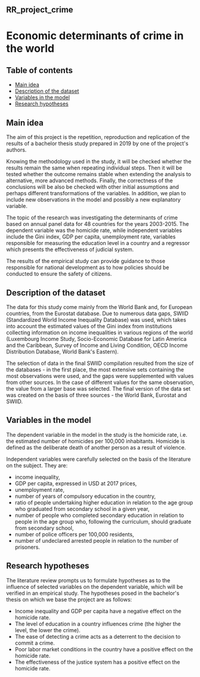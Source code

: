 ## RR_project_crime

# Economic determinants of crime in the world


## Table of contents
* [Main idea](#main-idea)
* [Description of the dataset](#description-of-the-dataset)
* [Variables in the model](#variables-in-the-model)
* [Research hypotheses](#research-hypotheses)

## Main idea

The aim of this project is the repetition, reproduction and replication of the results of a bachelor thesis study prepared in 2019 by one of the project's authors.

Knowing the methodology used in the study, it will be checked whether the results remain the same when repeating individual steps. Then it will be tested whether the outcome remains stable when extending the analysis to alternative, more advanced methods. Finally, the correctness of the conclusions will be also be checked with other initial assumptions and perhaps different transformations of the variables. In addition, we plan to include new observations in the model and possibly a new explanatory variable.

The topic of the research was investigating the determinants of crime based on annual panel data for 48 countries for the years 2003-2015. The dependent variable was the homicide rate, while independent variables include the Gini index, GDP per capita, unemployment rate, variables responsible for measuring the education level in a country and a regressor which presents the effectiveness of judicial system.

The results of the empirical study can provide guidance to those responsible for national development as to how policies should be conducted to ensure the safety of citizens.


## Description of the dataset

The data for this study come mainly from the World Bank and, for European countries, from the Eurostat database. Due to numerous data gaps, SWIID (Standardized World Income Inequality Database) was used, which takes into account the estimated values ​​of the Gini index from institutions collecting information on income inequalities in various regions of the world (Luxembourg Income Study, Socio-Economic Database for Latin America and the Caribbean, Survey of Income and Living Condition, OECD Income Distribution Database, World Bank's Eastern). 

The selection of data in the final SWIID compilation resulted from the size of the databases - in the first place, the most extensive sets containing the most observations were used, and the gaps were supplemented with values ​​from other sources. In the case of different values ​​for the same observation, the value from a larger base was selected. The final version of the data set was created on the basis of three sources - the World Bank, Eurostat and SWIID.


## Variables in the model

The dependent variable in the model in the study is the homicide rate, i.e. the estimated number of homicides per 100,000 inhabitants. Homicide is defined as the deliberate death of another person as a result of violence.

Independent variables were carefully selected on the basis of the literature on the subject. They are:
* income inequality,
* GDP per capita, expressed in USD at 2017 prices,
* unemployment rate,
* number of years of compulsory education in the country,
* ratio of people undertaking higher education in relation to the age group who graduated from secondary school in a given year,
* number of people who completed secondary education in relation to people in the age group who, following the curriculum, should graduate from secondary school,
* number of police officers per 100,000 residents,
* number of undeclared arrested people in relation to the number of prisoners.


## Research hypotheses

The literature review prompts us to formulate hypotheses as to the influence of selected variables on the dependent variable, which will be verified in an empirical study. The hypotheses posed in the bachelor's thesis on which we base the project are as follows:

* Income inequality and GDP per capita have a negative effect on the homicide rate.
* The level of education in a country influences crime (the higher the level, the lower the crime).
* The ease of detecting a crime acts as a deterrent to the decision to commit a crime.
* Poor labor market conditions in the country have a positive effect on the homicide rate.
* The effectiveness of the justice system has a positive effect on the homicide rate.

